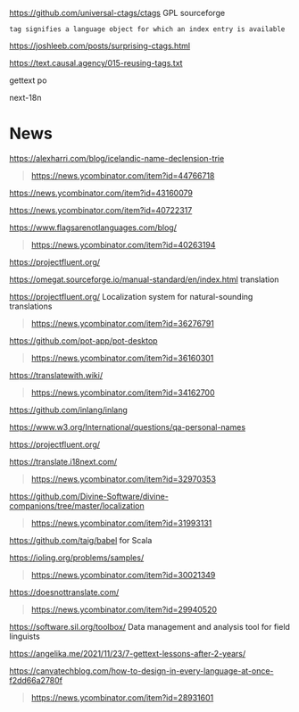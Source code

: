 https://github.com/universal-ctags/ctags GPL sourceforge
   
    tag signifies a language object for which an index entry is available
  
https://joshleeb.com/posts/surprising-ctags.html

https://text.causal.agency/015-reusing-tags.txt

gettext
po

next-18n

# News
https://alexharri.com/blog/icelandic-name-declension-trie
> https://news.ycombinator.com/item?id=44766718

https://news.ycombinator.com/item?id=43160079

https://news.ycombinator.com/item?id=40722317

https://www.flagsarenotlanguages.com/blog/
> https://news.ycombinator.com/item?id=40263194

https://projectfluent.org/

https://omegat.sourceforge.io/manual-standard/en/index.html translation

https://projectfluent.org/ Localization system for natural-sounding translations
> https://news.ycombinator.com/item?id=36276791

https://github.com/pot-app/pot-desktop
> https://news.ycombinator.com/item?id=36160301

https://translatewith.wiki/
> https://news.ycombinator.com/item?id=34162700

https://github.com/inlang/inlang

https://www.w3.org/International/questions/qa-personal-names

https://projectfluent.org/

https://translate.i18next.com/
> https://news.ycombinator.com/item?id=32970353

https://github.com/Divine-Software/divine-companions/tree/master/localization
> https://news.ycombinator.com/item?id=31993131

https://github.com/taig/babel for Scala

https://ioling.org/problems/samples/
> https://news.ycombinator.com/item?id=30021349

https://doesnottranslate.com/
> https://news.ycombinator.com/item?id=29940520

https://software.sil.org/toolbox/ Data management and analysis tool for field linguists

https://angelika.me/2021/11/23/7-gettext-lessons-after-2-years/

https://canvatechblog.com/how-to-design-in-every-language-at-once-f2dd66a2780f
>https://news.ycombinator.com/item?id=28931601